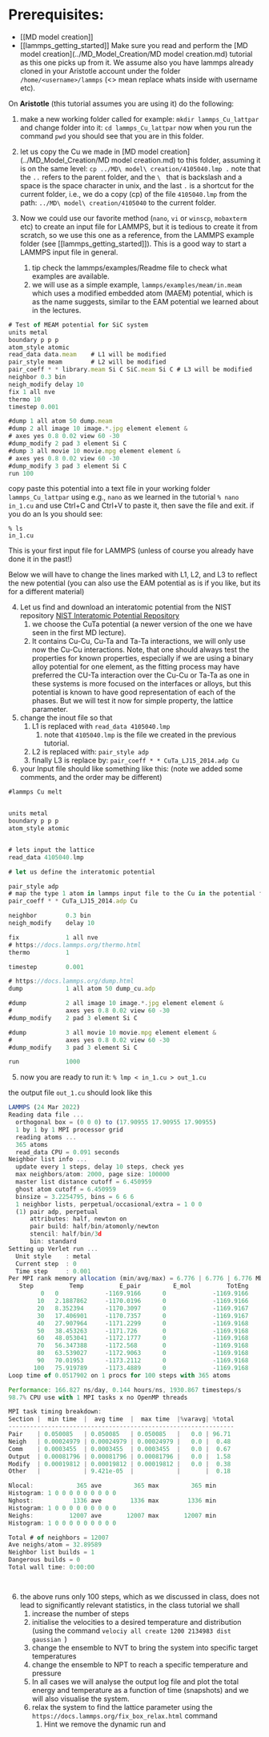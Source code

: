 # Prerequisites: 
- [[MD model creation]]
- [[lammps_getting_started]]
Make sure you read and perform the [MD model creation](../MD_Model_Creation/MD model creation.md) tutorial as this one picks up from it. 
We assume also you have lammps already cloned in your Aristotle account under the folder `/home/<username>/lammps` (<> mean replace whats inside with username etc).

On **Aristotle** (this tutorial assumes you are using it) do the following: 

1. make a new working folder called for example:
`mkdir lammps_Cu_lattpar`
and change folder into it: 
`cd lammps_Cu_lattpar`
now when you  run the command `pwd` you should see that you are in this folder. 
2. let us copy the Cu we made in  [MD model creation](../MD_Model_Creation/MD model creation.md)  to this folder, assuming it is on the same level: 
`cp ../MD\ model\ creation/4105040.lmp .`
note that the `..` refers to the parent folder, and the `\ ` that is backslash and a space is the space character in unix, and the last ` . ` is a shortcut for the current folder, i.e., we do a copy (cp) of the file `4105040.lmp` from the path: `../MD\ model\ creation/4105040` to the current folder. 

3. Now we could use our favorite method (`nano`, `vi` or `winscp`,  `mobaxterm` etc) to create an input file for LAMMPS, but it is tedious to create it from scratch, so we use this one as a reference, from the LAMMPS example folder (see  [[lammps_getting_started]]). This is a good way to start a LAMMPS input file in general. 
	1. tip check the lammps/examples/Readme file to check what examples are available. 
	2. we will use as a simple example,  `lammps/examples/meam/in.meam` which uses  a modified embedded atom (MAEM) potential, which is as the name suggests, similar to the EAM potential we learned about in the lectures.
	
```js
# Test of MEAM potential for SiC system
units metal
boundary p p p
atom_style atomic
read_data data.meam    # L1 will be modified
pair_style meam        # L2 will be modified
pair_coeff * * library.meam Si C SiC.meam Si C # L3 will be modified
neighbor 0.3 bin 
neigh_modify delay 10
fix 1 all nve
thermo 10
timestep 0.001

#dump 1 all atom 50 dump.meam
#dump 2 all image 10 image.*.jpg element element &
# axes yes 0.8 0.02 view 60 -30
#dump_modify 2 pad 3 element Si C
#dump 3 all movie 10 movie.mpg element element &
# axes yes 0.8 0.02 view 60 -30
#dump_modify 3 pad 3 element Si C
run 100

``` 
copy paste this potential into a text file in your working folder `lammps_Cu_lattpar` using e.g., `nano` as we learned in the tutorial
`% nano in_1.cu` 
and use Ctrl+C and Ctrl+V to paste it, then save the file and exit. 
if you do an ls you should see: 
```
% ls
in_1.cu
```


This is your first input file for LAMMPS (unless of course you already have done it in the past!)

Below we will have to change the lines marked with L1, L2, and L3 to reflect the new potential (you can also use the EAM potential as is if you like, but its for a different material)

4. Let us find and download an interatomic potential from the NIST repository [NIST Interatomic Potential Repository](https://www.ctcms.nist.gov/potentials/)
	1. we choose the CuTa potential (a newer version of the one we have seen in the first MD lecture). 
	2. It contains Cu-Cu, Cu-Ta and Ta-Ta interactions, we will only use now the Cu-Cu interactions. Note, that one should always test the properties for known properties, especially if we are using a binary alloy potential for one element, as the fitting process may have preferred the CU-Ta interaction over the Cu-Cu or Ta-Ta as one in these systems is more focused on the interfaces or alloys, but this potential is known to have good representation of each of the phases. But we will test it now for simple property, the lattice parameter. 
5. change the inout file so that 
	1. L1 is replaced with `read_data 4105040.lmp`
		1. note that `4105040.lmp` is the file we created in the previous tutorial. 
	2. L2 is replaced with: `pair_style adp ` 
	3. finally L3 is replace by: `pair_coeff * * CuTa_LJ15_2014.adp Cu`
4. your Input file should like something like this:  (note we added some comments, and the order may be different)
```js
#lammps Cu melt


units metal
boundary p p p 
atom_style atomic 


# lets input the lattice
read_data 4105040.lmp

# let us define the interatomic potential

pair_style adp 
# map the type 1 atom in lammps input file to the Cu in the potential file, see https://docs.lammps.org/pair_adp.html
pair_coeff * * CuTa_LJ15_2014.adp Cu

neighbor        0.3 bin
neigh_modify    delay 10

fix             1 all nve
# https://docs.lammps.org/thermo.html
thermo          1

timestep        0.001

# https://docs.lammps.org/dump.html
dump            1 all atom 50 dump_cu.adp

#dump           2 all image 10 image.*.jpg element element &
#               axes yes 0.8 0.02 view 60 -30
#dump_modify    2 pad 3 element Si C

#dump           3 all movie 10 movie.mpg element element &
#               axes yes 0.8 0.02 view 60 -30
#dump_modify    3 pad 3 element Si C

run             1000
```

5. now you are ready to run it:
`% lmp < in_1.cu > out_1.cu`

the output file `out_1.cu` should look like this
```js
LAMMPS (24 Mar 2022)
Reading data file ...
  orthogonal box = (0 0 0) to (17.90955 17.90955 17.90955)
  1 by 1 by 1 MPI processor grid
  reading atoms ...
  365 atoms
  read_data CPU = 0.091 seconds
Neighbor list info ...
  update every 1 steps, delay 10 steps, check yes
  max neighbors/atom: 2000, page size: 100000
  master list distance cutoff = 6.450959
  ghost atom cutoff = 6.450959
  binsize = 3.2254795, bins = 6 6 6
  1 neighbor lists, perpetual/occasional/extra = 1 0 0
  (1) pair adp, perpetual
      attributes: half, newton on
      pair build: half/bin/atomonly/newton
      stencil: half/bin/3d
      bin: standard
Setting up Verlet run ...
  Unit style    : metal
  Current step  : 0
  Time step     : 0.001
Per MPI rank memory allocation (min/avg/max) = 6.776 | 6.776 | 6.776 Mbytes
   Step          Temp          E_pair         E_mol          TotEng         Press     
         0   0             -1169.9166      0             -1169.9166     -22822.181    
        10   2.1887862     -1170.0196      0             -1169.9166     -23197.297    
        20   8.352394      -1170.3097      0             -1169.9167     -24294.29     
        30   17.406901     -1170.7357      0             -1169.9167     -26037.093    
        40   27.907964     -1171.2299      0             -1169.9168     -28325.614    
        50   38.453263     -1171.726       0             -1169.9168     -31061.93     
        60   48.053041     -1172.1777      0             -1169.9168     -34173.181    
        70   56.347388     -1172.568       0             -1169.9168     -37624.526    
        80   63.539027     -1172.9063      0             -1169.9168     -41400.899    
        90   70.01953      -1173.2112      0             -1169.9168     -45488.48     
       100   75.919789     -1173.4889      0             -1169.9168     -49844.434    
Loop time of 0.0517902 on 1 procs for 100 steps with 365 atoms

Performance: 166.827 ns/day, 0.144 hours/ns, 1930.867 timesteps/s
98.7% CPU use with 1 MPI tasks x no OpenMP threads

MPI task timing breakdown:
Section |  min time  |  avg time  |  max time  |%varavg| %total
---------------------------------------------------------------
Pair    | 0.050085   | 0.050085   | 0.050085   |   0.0 | 96.71
Neigh   | 0.00024979 | 0.00024979 | 0.00024979 |   0.0 |  0.48
Comm    | 0.0003455  | 0.0003455  | 0.0003455  |   0.0 |  0.67
Output  | 0.00081796 | 0.00081796 | 0.00081796 |   0.0 |  1.58
Modify  | 0.00019812 | 0.00019812 | 0.00019812 |   0.0 |  0.38
Other   |            | 9.421e-05  |            |       |  0.18

Nlocal:            365 ave         365 max         365 min
Histogram: 1 0 0 0 0 0 0 0 0 0
Nghost:           1336 ave        1336 max        1336 min
Histogram: 1 0 0 0 0 0 0 0 0 0
Neighs:          12007 ave       12007 max       12007 min
Histogram: 1 0 0 0 0 0 0 0 0 0

Total # of neighbors = 12007
Ave neighs/atom = 32.89589
Neighbor list builds = 1
Dangerous builds = 0
Total wall time: 0:00:00




```

6. the above runs only 100 steps, which as we discussed in class, does not lead to significantly relevant statistics, in the class tutorial we shall 
	1. increase the number of steps 
	2. initialise the velocities to a desired temperature and distribution (using the command `velociy all create 1200 2134983 dist gaussian `)
	3. change the ensemble to NVT to bring the system into specific target temperatures 
	4. change the ensemble to NPT to reach a specific temperature and pressure
	5. In all cases we will analyse the output log file and plot the total energy and temperature as a function of time (snapshots) and we will also visualise the system.
	6. relax the system to find the lattice parameter using the `https://docs.lammps.org/fix_box_relax.html` command
		1. Hint we remove the dynamic run and 